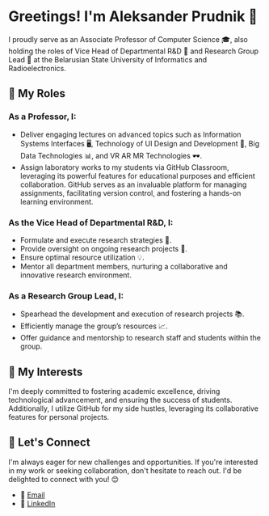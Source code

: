 # Greetings! I'm Aleksander Prudnik 👋

I proudly serve as an Associate Professor of Computer Science 🎓, also holding the roles of Vice Head of Departmental R&D 🚀 and Research Group Lead 🧪 at the Belarusian State University of Informatics and Radioelectronics.

## 🎯 My Roles

### As a Professor, I:
- Deliver engaging lectures on advanced topics such as Information Systems Interfaces 🖥️, Technology of UI Design and Development 🎨, Big Data Technologies 📊, and VR AR MR Technologies 🕶️.
- Assign laboratory works to my students via GitHub Classroom, leveraging its powerful features for educational purposes and efficient collaboration. GitHub serves as an invaluable platform for managing assignments, facilitating version control, and fostering a hands-on learning environment.

### As the Vice Head of Departmental R&D, I:
- Formulate and execute research strategies 📝.
- Provide oversight on ongoing research projects 🔬.
- Ensure optimal resource utilization 💡.
- Mentor all department members, nurturing a collaborative and innovative research environment.

### As a Research Group Lead, I:
- Spearhead the development and execution of research projects 📚.
- Efficiently manage the group’s resources 📈.
- Offer guidance and mentorship to research staff and students within the group.

## 🚀 My Interests

I'm deeply committed to fostering academic excellence, driving technological advancement, and ensuring the success of students. Additionally, I utilize GitHub for my side hustles, leveraging its collaborative features for personal projects.

## 🤝 Let's Connect

I'm always eager for new challenges and opportunities. If you're interested in my work or seeking collaboration, don't hesitate to reach out. I'd be delighted to connect with you! 😊

- 📧 [Email](aleksander.prudnik@bsuir.by)
- 🔗 [LinkedIn](https://www.linkedin.com/in/aleksanderprudnik/)
